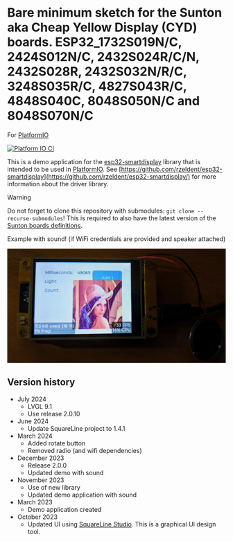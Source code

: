 # Bare minimum sketch for the Sunton aka Cheap Yellow Display (CYD) boards. ESP32_1732S019N/C, 2424S012N/C, 2432S024R/C/N, 2432S028R, 2432S032N/R/C, 3248S035R/C, 4827S043R/C, 4848S040C, 8048S050N/C and 8048S070N/C

For [PlatformIO](https://platformio.org/)

[![Platform IO CI](https://github.com/rzeldent/esp32-smartdisplay-demo/actions/workflows/main.yml/badge.svg)](https://github.com/rzeldent/esp32-smartdisplay-demo/actions/workflows/main.yml)

This is a demo application for the [esp32-smartdisplay](https://github.com/rzeldent/esp32-smartdisplay) library that is intended to be used in [PlatformIO](https://platformio.org/).
See [https://github.com/rzeldent/esp32-smartdisplay](https://github.com/rzeldent/esp32-smartdisplay/) for more information about the driver library.

> [!WARNING]
> Do not forget to clone this repository with submodules: `git clone --recurse-submodules`!
> This is required to also have the latest version of the [Sunton boards definitions](https://github.com/rzeldent/platformio-espressif32-sunton).

Example with sound! (if WiFi credentials are provided and speaker attached)

![Example](assets/PXL_20231130_225143662.jpg)

## Version history

- July 2024
  - LVGL 9.1
  - Use release 2.0.10
- June 2024
  - Update SquareLine project to 1.4.1
- March 2024
  - Added rotate button
  - Removed radio (and wifi dependencies)
- December 2023
  - Release 2.0.0
  - Updated demo with sound
- November 2023
  - Use of new library
  - Updated demo application with sound
- March 2023
  - Demo application created
- October 2023
  - Updated UI using [SquareLine Studio](https://squareline.io). This is a graphical UI design tool.
